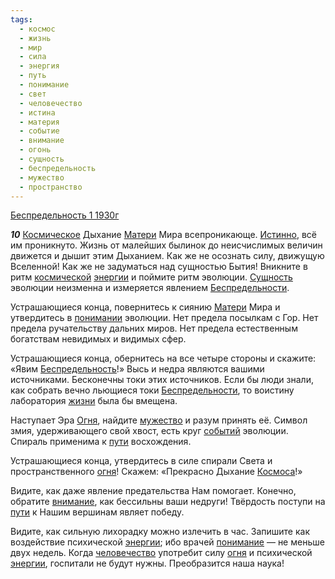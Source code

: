 ```yaml
---
tags:
  - космос
  - жизнь
  - мир
  - сила
  - энергия
  - путь
  - понимание
  - свет
  - человечество
  - истина
  - материя
  - событие
  - внимание
  - огонь
  - сущность
  - беспредельность
  - мужество
  - пространство
---
```


[Беспредельность 1 1930г](https://127.0.0.1:4002/agni/1930)

___10___
[Космическое](../../../tags/#космос) Дыхание [Матери](../../../tags/#материя) Мира всепроникающе. [Истинно](../../../tags/#истина), всё им проникнуто. Жизнь от малейших былинок до неисчислимых величин движется и дышит этим Дыханием. Как же не осознать силу, движущую Вселенной! Как же не задуматься над сущностью Бытия! Вникните в ритм [космической](../../../tags/#космос) [энергии](../../../tags/#энергия) и поймите ритм эволюции. [Сущность](../../../tags/#сущность) эволюции неизменна и измеряется явлением [Беспредельности](../../../tags/#беспредельность).   

Устрашающиеся конца, повернитесь к сиянию [Матери](../../../tags/#материя) Мира и утвердитесь в [понимании](../../../tags/#[понимание](../../../tags/#понимание)) эволюции. Нет предела посылкам с Гор. Нет предела ручательству дальних миров. Нет предела естественным богатствам невидимых и видимых сфер.   

Устрашающиеся конца, обернитесь на все четыре стороны и скажите: «Явим [Беспредельность](../../../tags/#беспредельность)!» Высь и недра являются вашими источниками. Бесконечны токи этих источников. Если бы люди знали, как собрать вечно льющиеся токи [Беспредельности](../../../tags/#беспредельность), то воистину лаборатория [жизни](../../../tags/#жизнь) была бы вмещена.   

Наступает Эра [Огня](../../../tags/#огонь), найдите [мужество](../../../tags/#мужество) и разум принять её. Символ змия, удерживающего свой хвост, есть круг [событий](../../../tags/#событие) эволюции. Спираль применима к [пути](../../../tags/#путь) восхождения.   

Устрашающиеся конца, утвердитесь в силе спирали Света и пространственного [огня](../../../tags/#огонь)! Скажем: «Прекрасно Дыхание [Космоса](../../../tags/#космос)!»   

Видите, как даже явление предательства Нам помогает. Конечно, обратите [внимание](../../../tags/#внимание), как бессильны ваши недруги! Твёрдость поступи на [пути](../../../tags/#путь) к Нашим вершинам являет победу.   

Видите, как сильную лихорадку можно излечить в час. Запишите как воздействие психической [энергии](../../../tags/#энергия); ибо врачей [понимание](../../../tags/#понимание) — не меньше двух недель. Когда [человечество](../../../tags/#человечество) употребит силу [огня](../../../tags/#огонь) и психической [энергии](../../../tags/#энергия), госпитали не будут нужны. Преобразится наша наука!